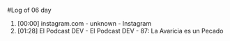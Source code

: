 #Log of 06 day

1. [00:00] instagram.com - unknown - Instagram
1. [01:28] El Podcast DEV - El Podcast DEV - 87: La Avaricia es un Pecado

